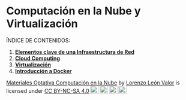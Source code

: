 # Computación en la Nube y Virtualización

ÍNDICE DE CONTENIDOS:

1. **[Elementos clave de una Infraestructura de Red](unidad1/ud1.md)**
2. **[Cloud Computing](unidad2/ud2.md)**
3. **[Virtualización](unidad3/ud3.md)**
4. **[Introducción a Docker](unidad4/ud4.md)**


<p xmlns:cc="http://creativecommons.org/ns#" xmlns:dct="http://purl.org/dc/terms/"><a property="dct:title" rel="cc:attributionURL" href="">Materiales Optativa Computación en la Nube</a> by <a rel="cc:attributionURL dct:creator" property="cc:attributionName" href="https://github.com/ProfeAzarquiel" target="_blank">Lorenzo León Valor</a> is licensed under <a href="https://creativecommons.org/licenses/by-nc-sa/4.0/?ref=chooser-v1" target="_blank" rel="license noopener noreferrer" style="display:inline-block;">CC BY-NC-SA 4.0<img style="height:22px!important;margin-left:3px;vertical-align:text-bottom;" src="https://mirrors.creativecommons.org/presskit/icons/cc.svg?ref=chooser-v1" alt=""><img style="height:22px!important;margin-left:3px;vertical-align:text-bottom;" src="https://mirrors.creativecommons.org/presskit/icons/by.svg?ref=chooser-v1" alt=""><img style="height:22px!important;margin-left:3px;vertical-align:text-bottom;" src="https://mirrors.creativecommons.org/presskit/icons/nc.svg?ref=chooser-v1" alt=""><img style="height:22px!important;margin-left:3px;vertical-align:text-bottom;" src="https://mirrors.creativecommons.org/presskit/icons/sa.svg?ref=chooser-v1" alt=""></a></p>
